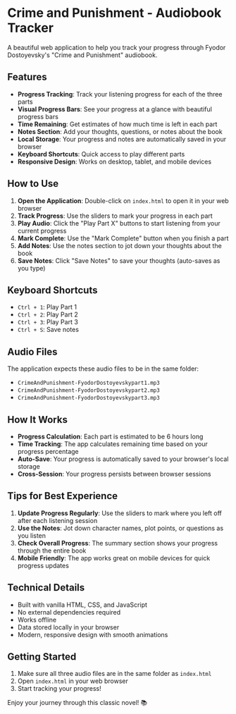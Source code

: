 # Crime and Punishment - Audiobook Tracker

A beautiful web application to help you track your progress through Fyodor Dostoyevsky's "Crime and Punishment" audiobook.

## Features

- **Progress Tracking**: Track your listening progress for each of the three parts
- **Visual Progress Bars**: See your progress at a glance with beautiful progress bars
- **Time Remaining**: Get estimates of how much time is left in each part
- **Notes Section**: Add your thoughts, questions, or notes about the book
- **Local Storage**: Your progress and notes are automatically saved in your browser
- **Keyboard Shortcuts**: Quick access to play different parts
- **Responsive Design**: Works on desktop, tablet, and mobile devices

## How to Use

1. **Open the Application**: Double-click on `index.html` to open it in your web browser
2. **Track Progress**: Use the sliders to mark your progress in each part
3. **Play Audio**: Click the "Play Part X" buttons to start listening from your current progress
4. **Mark Complete**: Use the "Mark Complete" button when you finish a part
5. **Add Notes**: Use the notes section to jot down your thoughts about the book
6. **Save Notes**: Click "Save Notes" to save your thoughts (auto-saves as you type)

## Keyboard Shortcuts

- `Ctrl + 1`: Play Part 1
- `Ctrl + 2`: Play Part 2  
- `Ctrl + 3`: Play Part 3
- `Ctrl + S`: Save notes

## Audio Files

The application expects these audio files to be in the same folder:
- `CrimeAndPunishment-FyodorDostoyevskypart1.mp3`
- `CrimeAndPunishment-FyodorDostoyevskypart2.mp3`
- `CrimeAndPunishment-FyodorDostoyevskypart3.mp3`

## How It Works

- **Progress Calculation**: Each part is estimated to be 6 hours long
- **Time Tracking**: The app calculates remaining time based on your progress percentage
- **Auto-Save**: Your progress is automatically saved to your browser's local storage
- **Cross-Session**: Your progress persists between browser sessions

## Tips for Best Experience

1. **Update Progress Regularly**: Use the sliders to mark where you left off after each listening session
2. **Use the Notes**: Jot down character names, plot points, or questions as you listen
3. **Check Overall Progress**: The summary section shows your progress through the entire book
4. **Mobile Friendly**: The app works great on mobile devices for quick progress updates

## Technical Details

- Built with vanilla HTML, CSS, and JavaScript
- No external dependencies required
- Works offline
- Data stored locally in your browser
- Modern, responsive design with smooth animations

## Getting Started

1. Make sure all three audio files are in the same folder as `index.html`
2. Open `index.html` in your web browser
3. Start tracking your progress!

Enjoy your journey through this classic novel! 📚 